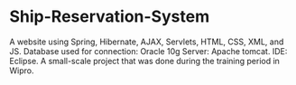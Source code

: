 # Ship-Reservation-System
A website using Spring, Hibernate, AJAX, Servlets, HTML, CSS, XML, and JS. Database used for connection: Oracle 10g Server: Apache tomcat. IDE: Eclipse. A small-scale project that was done during the training period in Wipro.
